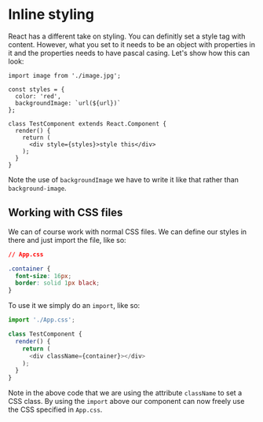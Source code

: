 # Inline styling
React has a different take on styling. You can definitly set a style tag with content. However, what you set to it needs to be an object with properties in it and the properties needs to have pascal casing. Let's show how this can look:

```
import image from './image.jpg';

const styles = {
  color: 'red',
  backgroundImage: `url(${url})`
};

class TestComponent extends React.Component {
  render() {
    return (
      <div style={styles}>style this</div>
    );
  }
}
```

Note the use of `backgroundImage` we have to write it like that rather than `background-image`. 

## Working with CSS files
We can of course work with normal CSS files. We can define our styles in there and just import the file, like so:

```css
// App.css

.container {
  font-size: 16px;
  border: solid 1px black;
}
```

To use it we simply do an `import`, like so:

```js
import './App.css';

class TestComponent {
  render() {
    return (
      <div className={container}></div> 
    );
  }
}

```
Note in the above code that we are using the attribute `className` to set a CSS class. By using the `import` above our component can now freely use the CSS specified in `App.css`.
